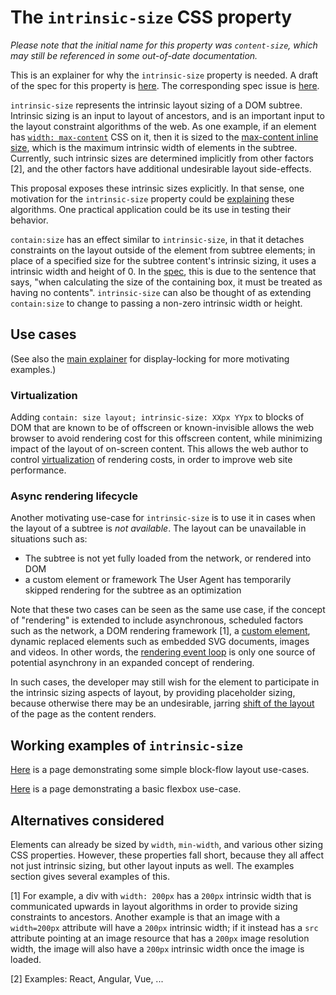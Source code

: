 # The `intrinsic-size` CSS property

_Please note that the initial name for this property was `content-size`, which may
still be referenced in some out-of-date documentation._

This is an explainer for why the `intrinsic-size` property is needed. A draft of
the spec for this property is
[here](https://drafts.csswg.org/css-sizing-4/#intrinsic-size-override). The corresponding
spec issue is [here](https://github.com/w3c/csswg-drafts/issues/4229).

`intrinsic-size` represents the intrinsic layout sizing of a DOM subtree.
Intrinsic sizing is an input to layout of ancestors, and is an important input
to the layout constraint algorithms of the web. As one example, if an element
has [`width: max-content`](https://drafts.csswg.org/css-sizing-3/#valdef-width-max-content)
CSS on it, then it is sized to the [max-content inline size](https://drafts.csswg.org/css-sizing-3/#max-content-inline-size),
which is the maximum intrinsic width of elements in the subtree.  Currently, such
intrinsic sizes are determined implicitly from other factors [2], and the other
factors have additional undesirable layout side-effects.

This proposal exposes these intrinsic sizes explicitly. In that sense, one
motivation for the `intrinsic-size` property could be
[explaining](https://extensiblewebmanifesto.org) these algorithms. One practical
application could be its use in testing their behavior.

`contain:size` has an effect similar to `intrinsic-size`, in that it detaches
constraints on the layout outside of the element from subtree elements; in place
of a specified size for the subtree content's intrinsic sizing, it uses a
intrinsic width and height of 0. In the
[spec](https://drafts.csswg.org/css-contain/#containment-size), this is due to
the sentence that says, "when calculating the size of the containing box, it
must be treated as having no contents". `intrinsic-size` can also be thought of
as extending `contain:size` to change to passing a non-zero intrinsic width or
height.

## Use cases

(See also the [main
explainer](https://github.com/WICG/display-locking/blob/master/README.md) for
display-locking for more motivating examples.)

### Virtualization

Adding `contain: size layout; intrinsic-size: XXpx YYpx` to blocks of DOM that
are known to be of offscreen or known-invisible  allows the web browser to avoid
rendering cost for this offscreen content, while minimizing impact of the layout
of on-screen content. This allows the web author to control
[virtualization](https://github.com/chrishtr/rendering/blob/master/virtualization.md)
of rendering costs, in order to improve web site performance.

### Async rendering lifecycle

Another motivating use-case for `intrinsic-size` is to use it in cases when the
layout of a subtree is *not available*. The layout can be unavailable in
situations such as:
* The subtree is not yet fully loaded from the network, or rendered into DOM
* a custom element or framework The User Agent has temporarily skipped rendering
  for the subtree as an optimization

Note that these two cases can be seen as the same use case, if the concept of
"rendering" is extended to include asynchronous, scheduled factors such as the
network, a DOM rendering framework [1], a [custom
element](https://developer.mozilla.org/en-US/docs/Web/Web_Components/Using_custom_elements),
dynamic replaced elements such as embedded SVG documents, images and videos. In
other words, the [rendering event
loop](https://github.com/chrishtr/rendering/blob/master/rendering-event-loop.md)
is only one source of potential asynchrony in an expanded concept of rendering.

In such cases, the developer may still wish for the element to participate in
the intrinsic sizing aspects of layout, by providing placeholder sizing, because
otherwise there may be an undesirable, jarring [shift of the
layout](https://web.dev/layout-instability-api) of the page as the content
renders.


## Working examples of `intrinsic-size`

[Here](sample-code/intrinsic-size-block-flow-examples.html)
is a page demonstrating some simple block-flow layout use-cases.

[Here](sample-code/intrinsic-size-flexbox-examples.html)
is a page demonstrating a basic flexbox use-case.

## Alternatives considered

Elements can already be sized by `width`, `min-width`, and various other sizing
CSS properties. However, these properties fall short, because they all affect
not just intrinsic sizing, but other layout inputs as well. The examples section
gives several examples of this.


[1] For example, a div with `width: 200px` has a `200px` intrinsic width that is
communicated upwards in layout algorithms in order to provide sizing constraints
to ancestors. Another example is that an image with a `width=200px` attribute
will have a `200px` intrinsic width; if it instead has a `src` attribute
pointing at an image resource that has a `200px` image resolution width, the
image will also have a `200px` intrinsic width once the image is loaded.

[2] Examples: React, Angular, Vue, ...
